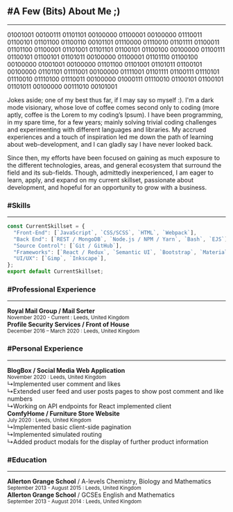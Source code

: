 ## <span class="comment level-2">\#</span>A Few (Bits) About Me ;)
_ _ _

01001001 00100111 01101101 00100000 01100001 00100000 01110011 01100101 01101100 01100110 00101101 01110000 01110010 01101111 01100011 01101100 01100001 01101001 01101101 01100101 01100100 00100000 01100111 01100101 01100101 01101011 00100000 01100001 01101110 01100100 00100000 01001001 00100000 01101100 01101001 01101011 01100101 00100000 01101101 01111001 00100000 01111001 01101111 01100111 01110101 01110010 01110100 01110011 00100000 01000111 01110010 01100101 01100101 01101011 00100000 00111010 00101001
  
Jokes aside; one of my best thus far, if I may say so myself :). I'm a dark mode visionary, whose love of coffee comes second only to coding (more aptly, coffee is the Lorem to my coding’s Ipsum). I have been programming, in my spare time, for a few years; mainly solving trivial coding challenges and experimenting with different languages and libraries. My accrued experiences and a touch of inspiration led me down the path of learning about web-development, and I can gladly say I have never looked back.
  
Since then, my efforts have been focused on gaining as much exposure to the different technologies, areas, and general ecosystem that surround the field and its sub-fields. Though, admittedly inexperienced, I am eager to learn, apply, and expand on my current skillset, passionate about development, and hopeful for an opportunity to grow with a business.

### <span class="comment level-3">\#</span>Skills
_ _ _

```javascript
const CurrentSkillset = {
  "Front-End": [`JavaScript`, `CSS/SCSS`, `HTML`, `Webpack`],
  "Back End": [`REST / MongoDB`, `Node.js / NPM / Yarn`, `Bash`, `EJS`],
  "Source Control": [`Git / GitHub`],
  "Frameworks": [`React / Redux`, `Semantic UI`, `Bootstrap`, `Material UI`, `Express.js`],
  "UI/UX": [`Gimp`, `Inkscape`],
};
export default CurrentSkillset;
```

### <span class="comment level-3">\#</span>Professional Experience
_ _ _

**Royal Mail Group / Mail Sorter**  
<small>November 2020 - Current : Leeds, United Kingdom</small>  
**Profile Security Services / Front of House**  
<small>December 2016 – March 2020 : Leeds, United Kingdom</small>  

### <span class="comment level-3">\#</span>Personal Experience
_ _ _

**BlogBox / Social Media Web Application**  
<small>November 2020 : Leeds, United Kingdom</small>  
↳Implemented user comment and likes  
↳Extended user feed and user posts pages to show post comment and like numbers  
↳Working on API endpoints for React implemented client  
**ComfyHome / Furniture Store Website**  
<small>July 2020 : Leeds, United Kingdom</small>  
↳Implemented basic client-side pagination  
↳Implemented simulated routing  
↳Added product modals for the display of further product information  
  
### <span class="comment level-3">\#</span>Education
_ _ _
  
**Allerton Grange School** / A-levels Chemistry, Biology and Mathematics  
<small>September 2013 - August 2015 : Leeds, United Kingdom</small>  
**Allerton Grange School** / GCSEs English and Mathematics  
<small>September 2013 - August 2014 : Leeds, United Kingdom</small>
